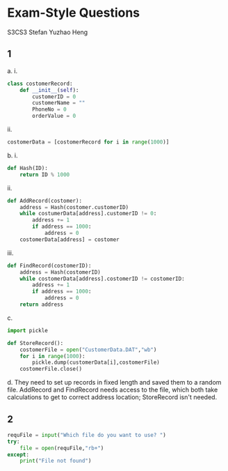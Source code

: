 Exam-Style Questions 
===
S3CS3 Stefan Yuzhao Heng 

1
---
a. 
i. 
```Python 
class costomerRecord:
	def __init__(self):
		customerID = 0
		customerName = ""
		PhoneNo = 0
		orderValue = 0
```

ii. 
```Python 
costomerData = [costomerRecord for i in range(1000)]
```

b. 
i. 
```Python 
def Hash(ID):
	return ID % 1000
```

ii. 
```Python
def AddRecord(costomer):
	address = Hash(costomer.customerID)
	while costumerData[address].customerID != 0:
		address += 1
		if address == 1000:
			address = 0
	costomerData[address] = costomer 
```

iii. 
```Python 
def FindRecord(costomerID):
	address = Hash(costomerID)
	while costomerData[address].costomerID != costomerID:
		address += 1
		if address == 1000:
			address = 0
	return address
```

c. 
```Python 
import pickle 

def StoreRecord():
	costomerFile = open("CustomerData.DAT","wb")
	for i in range(1000):
		pickle.dump(customerData[i],costomerFile)
	costomerFile.close()
```

d. 
They need to set up records in fixed length and saved them to a random file. 
AddRecord and FindRecord needs access to the file, which both take calculations to get to correct address location; StoreRecord isn't needed. 

2
---
```Python 
requFile = input("Which file do you want to use? ")
try:
	file = open(requFile,"rb+")
except:
	print("File not found")
```

